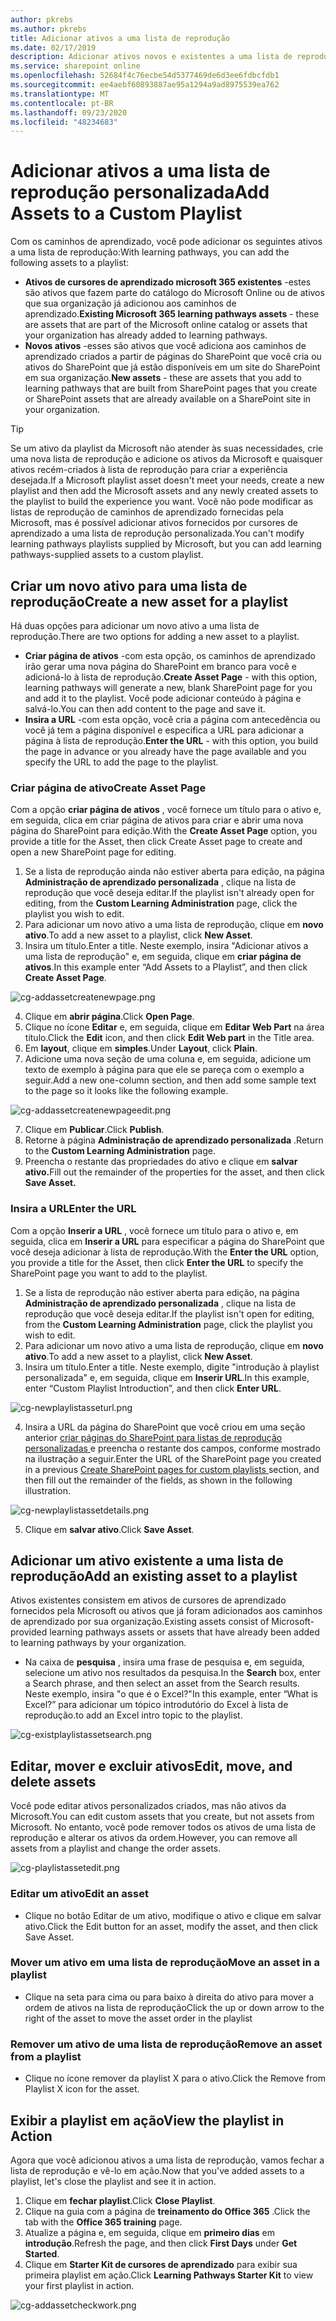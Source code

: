 ```yaml
---
author: pkrebs
ms.author: pkrebs
title: Adicionar ativos a uma lista de reprodução
ms.date: 02/17/2019
description: Adicionar ativos novos e existentes a uma lista de reprodução de cursores de aprendizado
ms.service: sharepoint online
ms.openlocfilehash: 52684f4c76ecbe54d5377469de6d3ee6fdbcfdb1
ms.sourcegitcommit: ee4aebf60893887ae95a1294a9ad8975539ea762
ms.translationtype: MT
ms.contentlocale: pt-BR
ms.lasthandoff: 09/23/2020
ms.locfileid: "48234683"
---
```

# <a name="add-assets-to-a-custom-playlist"></a><span data-ttu-id="fbe24-103">Adicionar ativos a uma lista de reprodução personalizada</span><span class="sxs-lookup"><span data-stu-id="fbe24-103">Add Assets to a Custom Playlist</span></span>

<span data-ttu-id="fbe24-104">Com os caminhos de aprendizado, você pode adicionar os seguintes ativos a uma lista de reprodução:</span><span class="sxs-lookup"><span data-stu-id="fbe24-104">With learning pathways, you can add the following assets to a playlist:</span></span>

- <span data-ttu-id="fbe24-105">**Ativos de cursores de aprendizado microsoft 365 existentes** -estes são ativos que fazem parte do catálogo do Microsoft Online ou de ativos que sua organização já adicionou aos caminhos de aprendizado.</span><span class="sxs-lookup"><span data-stu-id="fbe24-105">**Existing Microsoft 365 learning pathways assets** - these are assets that are part of the Microsoft online catalog or assets that your organization has already added to learning pathways.</span></span>
- <span data-ttu-id="fbe24-106">**Novos ativos** -esses são ativos que você adiciona aos caminhos de aprendizado criados a partir de páginas do SharePoint que você cria ou ativos do SharePoint que já estão disponíveis em um site do SharePoint em sua organização.</span><span class="sxs-lookup"><span data-stu-id="fbe24-106">**New assets** - these are assets that you add to learning pathways that are built from SharePoint pages that you create or SharePoint assets that are already available on a SharePoint site in your organization.</span></span> 

> [!TIP]
> <span data-ttu-id="fbe24-107">Se um ativo da playlist da Microsoft não atender às suas necessidades, crie uma nova lista de reprodução e adicione os ativos da Microsoft e quaisquer ativos recém-criados à lista de reprodução para criar a experiência desejada.</span><span class="sxs-lookup"><span data-stu-id="fbe24-107">If a Microsoft playlist asset doesn't meet your needs, create a new playlist and then add the Microsoft assets and any newly created assets to the playlist to build the experience you want.</span></span> <span data-ttu-id="fbe24-108">Você não pode modificar as listas de reprodução de caminhos de aprendizado fornecidas pela Microsoft, mas é possível adicionar ativos fornecidos por cursores de aprendizado a uma lista de reprodução personalizada.</span><span class="sxs-lookup"><span data-stu-id="fbe24-108">You can't modify learning pathways playlists supplied by Microsoft, but you can add learning pathways-supplied assets to a custom playlist.</span></span>   

## <a name="create-a-new-asset-for-a-playlist"></a><span data-ttu-id="fbe24-109">Criar um novo ativo para uma lista de reprodução</span><span class="sxs-lookup"><span data-stu-id="fbe24-109">Create a new asset for a playlist</span></span>

<span data-ttu-id="fbe24-110">Há duas opções para adicionar um novo ativo a uma lista de reprodução.</span><span class="sxs-lookup"><span data-stu-id="fbe24-110">There are two options for adding a new asset to a playlist.</span></span>

- <span data-ttu-id="fbe24-111">**Criar página de ativos** -com esta opção, os caminhos de aprendizado irão gerar uma nova página do SharePoint em branco para você e adicioná-lo à lista de reprodução.</span><span class="sxs-lookup"><span data-stu-id="fbe24-111">**Create Asset Page** - with this option, learning pathways will generate a new,  blank SharePoint page for you and add it to the playlist.</span></span> <span data-ttu-id="fbe24-112">Você pode adicionar conteúdo à página e salvá-lo.</span><span class="sxs-lookup"><span data-stu-id="fbe24-112">You can then add content to the page and save it.</span></span>  
- <span data-ttu-id="fbe24-113">**Insira a URL** -com esta opção, você cria a página com antecedência ou você já tem a página disponível e especifica a URL para adicionar a página à lista de reprodução.</span><span class="sxs-lookup"><span data-stu-id="fbe24-113">**Enter the URL** - with this option, you build the page in advance or you already have the page available and you specify the URL to add the page to the playlist.</span></span>

### <a name="create-asset-page"></a><span data-ttu-id="fbe24-114">Criar página de ativo</span><span class="sxs-lookup"><span data-stu-id="fbe24-114">Create Asset Page</span></span> 
<span data-ttu-id="fbe24-115">Com a opção **criar página de ativos** , você fornece um título para o ativo e, em seguida, clica em criar página de ativos para criar e abrir uma nova página do SharePoint para edição.</span><span class="sxs-lookup"><span data-stu-id="fbe24-115">With the **Create Asset Page** option, you provide a title for the Asset, then click Create Asset page to create and open a new SharePoint page for editing.</span></span> 

1.  <span data-ttu-id="fbe24-116">Se a lista de reprodução ainda não estiver aberta para edição, na página **Administração de aprendizado personalizada** , clique na lista de reprodução que você deseja editar.</span><span class="sxs-lookup"><span data-stu-id="fbe24-116">If the playlist isn't already open for editing, from the **Custom Learning Administration** page, click the playlist you wish to edit.</span></span> 
2. <span data-ttu-id="fbe24-117">Para adicionar um novo ativo a uma lista de reprodução, clique em **novo ativo**.</span><span class="sxs-lookup"><span data-stu-id="fbe24-117">To add a new asset to a playlist, click **New Asset**.</span></span> 
3. <span data-ttu-id="fbe24-118">Insira um título.</span><span class="sxs-lookup"><span data-stu-id="fbe24-118">Enter a title.</span></span> <span data-ttu-id="fbe24-119">Neste exemplo, insira "Adicionar ativos a uma lista de reprodução" e, em seguida, clique em **criar página de ativos**.</span><span class="sxs-lookup"><span data-stu-id="fbe24-119">In this example enter “Add Assets to a Playlist”, and then click **Create Asset Page**.</span></span>

![cg-addassetcreatenewpage.png](media/cg-addassetcreatenewpage.png)

4. <span data-ttu-id="fbe24-121">Clique em **abrir página**.</span><span class="sxs-lookup"><span data-stu-id="fbe24-121">Click **Open Page**.</span></span>
5. <span data-ttu-id="fbe24-122">Clique no ícone **Editar** e, em seguida, clique em **Editar Web Part** na área título.</span><span class="sxs-lookup"><span data-stu-id="fbe24-122">Click the **Edit** icon, and then click **Edit Web part** in the Title area.</span></span>
6. <span data-ttu-id="fbe24-123">Em **layout**, clique em **simples**.</span><span class="sxs-lookup"><span data-stu-id="fbe24-123">Under **Layout**, click **Plain**.</span></span> 
7. <span data-ttu-id="fbe24-124">Adicione uma nova seção de uma coluna e, em seguida, adicione um texto de exemplo à página para que ele se pareça com o exemplo a seguir.</span><span class="sxs-lookup"><span data-stu-id="fbe24-124">Add a new one-column section, and then add some sample text to the page so it looks like the following example.</span></span> 

![cg-addassetcreatenewpageedit.png](media/cg-addassetcreatenewpageedit.png)

7. <span data-ttu-id="fbe24-126">Clique em **Publicar**.</span><span class="sxs-lookup"><span data-stu-id="fbe24-126">Click **Publish**.</span></span>
8. <span data-ttu-id="fbe24-127">Retorne à página **Administração de aprendizado personalizada** .</span><span class="sxs-lookup"><span data-stu-id="fbe24-127">Return to the **Custom Learning Administration** page.</span></span> 
9. <span data-ttu-id="fbe24-128">Preencha o restante das propriedades do ativo e clique em **salvar ativo.**</span><span class="sxs-lookup"><span data-stu-id="fbe24-128">Fill out the remainder of the properties for the asset, and then click **Save Asset.**</span></span>

### <a name="enter-the-url"></a><span data-ttu-id="fbe24-129">Insira a URL</span><span class="sxs-lookup"><span data-stu-id="fbe24-129">Enter the URL</span></span>
<span data-ttu-id="fbe24-130">Com a opção **Inserir a URL** , você fornece um título para o ativo e, em seguida, clica em **Inserir a URL** para especificar a página do SharePoint que você deseja adicionar à lista de reprodução.</span><span class="sxs-lookup"><span data-stu-id="fbe24-130">With the **Enter the URL** option, you provide a title for the Asset, then click **Enter the URL** to specify the SharePoint page you want to add to the playlist.</span></span> 

1.  <span data-ttu-id="fbe24-131">Se a lista de reprodução não estiver aberta para edição, na página **Administração de aprendizado personalizada** , clique na lista de reprodução que você deseja editar.</span><span class="sxs-lookup"><span data-stu-id="fbe24-131">If the playlist isn't open for editing, from the **Custom Learning Administration** page, click the playlist you wish to edit.</span></span> 
2. <span data-ttu-id="fbe24-132">Para adicionar um novo ativo a uma lista de reprodução, clique em **novo ativo**.</span><span class="sxs-lookup"><span data-stu-id="fbe24-132">To add a new asset to a playlist, click **New Asset**.</span></span> 
3. <span data-ttu-id="fbe24-133">Insira um título.</span><span class="sxs-lookup"><span data-stu-id="fbe24-133">Enter a title.</span></span> <span data-ttu-id="fbe24-134">Neste exemplo, digite "introdução à playlist personalizada" e, em seguida, clique em **Inserir URL**.</span><span class="sxs-lookup"><span data-stu-id="fbe24-134">In this example, enter “Custom Playlist Introduction”, and then click **Enter URL**.</span></span> 

![cg-newplaylistasseturl.png](media/cg-newplaylistasseturl.png)

4. <span data-ttu-id="fbe24-136">Insira a URL da página do SharePoint que você criou em uma seção anterior [criar páginas do SharePoint para listas de reprodução personalizadas ](custom_createnewpage.md) e preencha o restante dos campos, conforme mostrado na ilustração a seguir.</span><span class="sxs-lookup"><span data-stu-id="fbe24-136">Enter the URL of the SharePoint page you created in a previous [Create SharePoint pages for custom playlists ](custom_createnewpage.md) section, and then fill out the remainder of the fields, as shown in the following illustration.</span></span>

![cg-newplaylistassetdetails.png](media/cg-newplaylistassetdetails.png)

5. <span data-ttu-id="fbe24-138">Clique em **salvar ativo**.</span><span class="sxs-lookup"><span data-stu-id="fbe24-138">Click **Save Asset**.</span></span> 

## <a name="add-an-existing-asset-to-a-playlist"></a><span data-ttu-id="fbe24-139">Adicionar um ativo existente a uma lista de reprodução</span><span class="sxs-lookup"><span data-stu-id="fbe24-139">Add an existing asset to a playlist</span></span>

<span data-ttu-id="fbe24-140">Ativos existentes consistem em ativos de cursores de aprendizado fornecidos pela Microsoft ou ativos que já foram adicionados aos caminhos de aprendizado por sua organização.</span><span class="sxs-lookup"><span data-stu-id="fbe24-140">Existing assets consist of Microsoft-provided learning pathways assets or assets that have already been added to learning pathways by your organization.</span></span> 

- <span data-ttu-id="fbe24-141">Na caixa de **pesquisa** , insira uma frase de pesquisa e, em seguida, selecione um ativo nos resultados da pesquisa.</span><span class="sxs-lookup"><span data-stu-id="fbe24-141">In the **Search** box, enter a Search phrase, and then select an asset from the Search results.</span></span> <span data-ttu-id="fbe24-142">Neste exemplo, insira "o que é o Excel?"</span><span class="sxs-lookup"><span data-stu-id="fbe24-142">In this example, enter “What is Excel?”</span></span> <span data-ttu-id="fbe24-143">para adicionar um tópico introdutório do Excel à lista de reprodução.</span><span class="sxs-lookup"><span data-stu-id="fbe24-143">to add an Excel intro topic to the playlist.</span></span>

![cg-existplaylistassetsearch.png](media/cg-existplaylistassetsearch.png)

## <a name="edit-move-and-delete-assets"></a><span data-ttu-id="fbe24-145">Editar, mover e excluir ativos</span><span class="sxs-lookup"><span data-stu-id="fbe24-145">Edit, move, and delete assets</span></span>
<span data-ttu-id="fbe24-146">Você pode editar ativos personalizados criados, mas não ativos da Microsoft.</span><span class="sxs-lookup"><span data-stu-id="fbe24-146">You can edit custom assets that you create, but not assets from Microsoft.</span></span> <span data-ttu-id="fbe24-147">No entanto, você pode remover todos os ativos de uma lista de reprodução e alterar os ativos da ordem.</span><span class="sxs-lookup"><span data-stu-id="fbe24-147">However, you can remove all assets from a playlist and change the order assets.</span></span> 

![cg-playlistassetedit.png](media/cg-playlistassetedit.png)

### <a name="edit-an-asset"></a><span data-ttu-id="fbe24-149">Editar um ativo</span><span class="sxs-lookup"><span data-stu-id="fbe24-149">Edit an asset</span></span>
- <span data-ttu-id="fbe24-150">Clique no botão Editar de um ativo, modifique o ativo e clique em salvar ativo.</span><span class="sxs-lookup"><span data-stu-id="fbe24-150">Click the Edit button for an asset, modify the asset, and then click Save Asset.</span></span> 

### <a name="move-an-asset-in-a-playlist"></a><span data-ttu-id="fbe24-151">Mover um ativo em uma lista de reprodução</span><span class="sxs-lookup"><span data-stu-id="fbe24-151">Move an asset in a playlist</span></span>
- <span data-ttu-id="fbe24-152">Clique na seta para cima ou para baixo à direita do ativo para mover a ordem de ativos na lista de reprodução</span><span class="sxs-lookup"><span data-stu-id="fbe24-152">Click the up or down arrow to the right of the asset to move the asset order in the playlist</span></span>

### <a name="remove-an-asset-from-a-playlist"></a><span data-ttu-id="fbe24-153">Remover um ativo de uma lista de reprodução</span><span class="sxs-lookup"><span data-stu-id="fbe24-153">Remove an asset from a playlist</span></span>
- <span data-ttu-id="fbe24-154">Clique no ícone remover da playlist X para o ativo.</span><span class="sxs-lookup"><span data-stu-id="fbe24-154">Click the Remove from Playlist X icon for the asset.</span></span> 

## <a name="view-the-playlist-in-action"></a><span data-ttu-id="fbe24-155">Exibir a playlist em ação</span><span class="sxs-lookup"><span data-stu-id="fbe24-155">View the playlist in Action</span></span>
<span data-ttu-id="fbe24-156">Agora que você adicionou ativos a uma lista de reprodução, vamos fechar a lista de reprodução e vê-lo em ação.</span><span class="sxs-lookup"><span data-stu-id="fbe24-156">Now that you've added assets to a playlist, let's close the playlist and see it in action.</span></span> 

1. <span data-ttu-id="fbe24-157">Clique em **fechar playlist**.</span><span class="sxs-lookup"><span data-stu-id="fbe24-157">Click **Close Playlist**.</span></span>
2. <span data-ttu-id="fbe24-158">Clique na guia com a página de **treinamento do Office 365** .</span><span class="sxs-lookup"><span data-stu-id="fbe24-158">Click the tab with the **Office 365 training** page.</span></span>
3. <span data-ttu-id="fbe24-159">Atualize a página e, em seguida, clique em **primeiro dias** em **introdução**.</span><span class="sxs-lookup"><span data-stu-id="fbe24-159">Refresh the page, and then click **First Days** under **Get Started**.</span></span>
4. <span data-ttu-id="fbe24-160">Clique em **Starter Kit de cursores de aprendizado** para exibir sua primeira playlist em ação.</span><span class="sxs-lookup"><span data-stu-id="fbe24-160">Click **Learning Pathways Starter Kit** to view your first playlist in action.</span></span> 

![cg-addassetcheckwork.png](media/cg-addassetcheckwork.png)